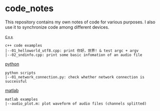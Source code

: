 # code_notes
This repository contains my own notes of code for various purposes.
I also use it to synchronize code among different devices.

[c++](./c++)
```block
c++ code examples
|--01_helloworld_utf8.cpp: print 你好，世界! & test argc + argv
|--02_sndinfo.cpp: print some basic infomation of an audio file
```

[python](./python)
```block
python scripts
|--01_network_connection.py: check whether network connection is successful
```

[matlab](./matlab)
```block
matlab examples
|--audio_plot.m: plot waveform of audio files (channels splitted)
```
